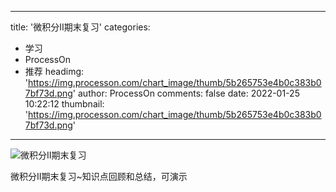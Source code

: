 
---
title: '微积分II期末复习'
categories: 
 - 学习
 - ProcessOn
 - 推荐
headimg: 'https://img.processon.com/chart_image/thumb/5b265753e4b0c383b07bf73d.png'
author: ProcessOn
comments: false
date: 2022-01-25 10:22:12
thumbnail: 'https://img.processon.com/chart_image/thumb/5b265753e4b0c383b07bf73d.png'
---

<div>   
<img class="thumb" alt="微积分II期末复习" src="https://img.processon.com/chart_image/thumb/5b265753e4b0c383b07bf73d.png" referrerpolicy="no-referrer">
<p>微积分II期末复习~知识点回顾和总结，可演示</p>  
</div>
            